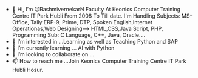 - 👋 Hi, I’m @RashmivernekarN
Faculty At Keonics Computer Training Centre IT Park Hubli From 2008 To Till date. 
I'm Handling Subjects: MS-Office, Tally ERP-9, Prime, DTP, Spoken English,Internet Operationas,Web Designing--> HTML,CSS,Java Script, PHP, Programming Sub: C Language, C++, Java, Oracle.... 
- 👀 I’m interested in ...Learning as well as Teaching Python and SAP
- 🌱 I’m currently learning ... AI with Python
- 💞️ I’m looking to collaborate on ...
- 📫 How to reach me ...Join Keonics Computer Training Centre IT Park Hubli Hosur.


<!---
RashmivernekarN/RashmivernekarN is a ✨ special ✨ repository because its `README.md` (this file) appears on your GitHub profile.
You can click the Preview link to take a look at your changes.
--->
